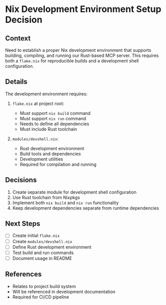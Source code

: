 # Nix Development Environment Setup Decision

## Context
Need to establish a proper Nix development environment that supports building, compiling, and running our Rust-based MCP server. This requires both a `flake.nix` for reproducible builds and a development shell configuration.

## Details
The development environment requires:

1. `flake.nix` at project root:
   - Must support `nix build` command
   - Must support `nix run` command
   - Needs to define all dependencies
   - Must include Rust toolchain

2. `modules/devshell.nix`:
   - Rust development environment
   - Build tools and dependencies
   - Development utilities
   - Required for compilation and running

## Decisions
1. Create separate module for development shell configuration
2. Use Rust toolchain from Nixpkgs
3. Implement both `nix build` and `nix run` functionality
4. Keep development dependencies separate from runtime dependencies

## Next Steps
- [ ] Create initial `flake.nix`
- [ ] Create `modules/devshell.nix`
- [ ] Define Rust development environment
- [ ] Test build and run commands
- [ ] Document usage in README

## References
- Relates to project build system
- Will be referenced in development documentation
- Required for CI/CD pipeline 